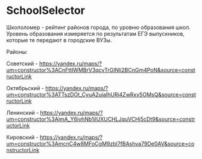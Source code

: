 # SchoolSelector
Школоломер - рейтинг районов города, по уровню образования школ. Уровень образования измеряется по результатам ЕГЭ выпускников, которые те передают в городские ВУЗы.


Районы:

Советский   - https://yandex.ru/maps/?um=constructor%3ACnFttIWMBrV3qcyTrGINli2BCnGm4PoN&source=constructorLink

Октябрьский - https://yandex.ru/maps/?um=constructor%3ATTszDOt_CyuA2uiaIhURi4ZwRxv5OMsQ&source=constructorLink

Ленинский   - https://yandex.ru/maps/?um=constructor%3AjmA_Y6ivhNb1ilUXUCHLJquVCHj5cDt9&source=constructorLink

Кировский   - https://yandex.ru/maps/?um=constructor%3AmcnC4w8MFoCgM9zbl7fBAshva79De0AV&source=constructorLink

